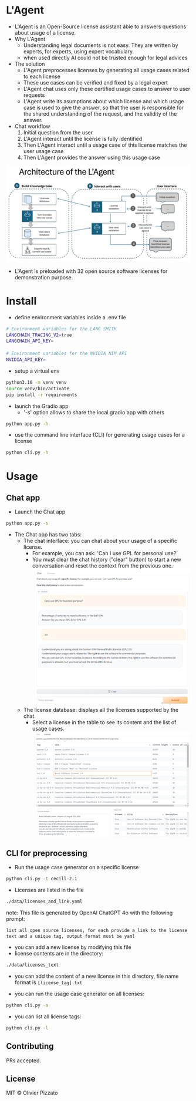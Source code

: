 # L'Agent

* L'Agent is an Open-Source license assistant able to answers questions about usage of a license. 
* Why L'Agent
  * Understanding legal documents is not easy. They are written by experts, for experts, using expert vocabulary.
  * when used directly AI could not be trusted enough for legal advices
* The solution
  * L'Agent preprocesses licenses by generating all usage cases related to each license
  * These use cases can be verified and fixed by a legal expert
  * L'Agent chat uses only these certified usage cases to answer to user requests
  * L'Agent write its asumptions about which license and which usage case is used to give the answer, so that the user is responsible for the shared understanding of the request, and the validity of the answer.
* Chat workflow
  1. Initial question from the user
  2. L'Agent interact until the license is fully identified
  3. Then L'Agent interact until a usage case of this license matches the user usage case
  4. Then L'Agent provides the answer using this usage case

![Architecture of L'Agent.](./assets/images/lagent_architecture.png)
* L'Agent is preloaded with 32 open source software licenses for demonstration purpose.

# Install

* define environment variables inside a .env file

```sh
# Environment variables for the LANG SMITH
LANGCHAIN_TRACING_V2=true
LANGCHAIN_API_KEY=

# Environment variables for the NVIDIA NIM API
NVIDIA_API_KEY=
```

* setup a virtual env

```sh
python3.10 -m venv venv
source venv/bin/activate
pip install -r requirements
```

* launch the Gradio app
  * '-s' option allows to share the local gradio app with others

```sh
python app.py -h
```

* use the command line interface (CLI) for generating usage cases for a license

```sh
python cli.py -h
```

# Usage

## Chat app

* Launch the Chat app
```sh
python app.py -s
```

* The Chat app has two tabs:
  * The chat interface: you can chat about your usage of a specific license.
    * For example, you can ask: 'Can I use GPL for personal use?'
    * You must clear the chat history ("clear" button) to start a new conversation and reset the context from the previous one.
    ![Chat tab of L'Agent.](./assets/images/lagent_chat.png)
  * The license database: displays all the licenses supported by the chat.
    * Select a license in the table to see its content and the list of usage cases.
    ![Licenses tab of L'Agent.](./assets/images/lagent_licenses.png)

## CLI for preprocessing 

* Run the usage case generator on a specific license

```sh
python cli.py -t cecill-2.1
```

* Licenses are listed in the file 

```sh
./data/licenses_and_link.yaml
```

note: This file is generated by OpenAI ChatGPT 4o with the following prompt:

```text
list all open source licenses, for each provide a link to the license text and a unique tag, output format must be yaml
```

* you can add a new license by modifying this file
* license contents are in the directory:

```sh
./data/licenses_text
```

* you can add the content of a new license in this directory, file name format is ```[license_tag].txt ```

* you can run the usage case generator on all licenses:

```sh
python cli.py -a
```

* you can list all license tags:

```sh
python cli.py -l
```

## Contributing

PRs accepted.

## License

MIT © Olivier Pizzato
